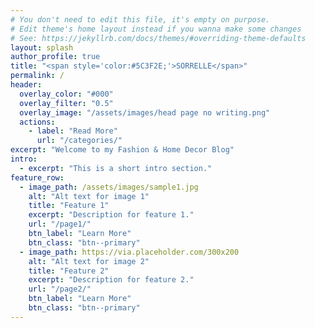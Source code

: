 ```yaml
---
# You don't need to edit this file, it's empty on purpose.
# Edit theme's home layout instead if you wanna make some changes
# See: https://jekyllrb.com/docs/themes/#overriding-theme-defaults
layout: splash
author_profile: true
title: "<span style='color:#5C3F2E;'>SORRELLE</span>"
permalink: /
header:
  overlay_color: "#000"
  overlay_filter: "0.5"
  overlay_image: "/assets/images/head page no writing.png"
  actions:
    - label: "Read More"
      url: "/categories/"
excerpt: "Welcome to my Fashion & Home Decor Blog"
intro:
  - excerpt: "This is a short intro section."
feature_row:
  - image_path: /assets/images/sample1.jpg
    alt: "Alt text for image 1"
    title: "Feature 1"
    excerpt: "Description for feature 1."
    url: "/page1/"
    btn_label: "Learn More"
    btn_class: "btn--primary"
  - image_path: https://via.placeholder.com/300x200
    alt: "Alt text for image 2"
    title: "Feature 2"
    excerpt: "Description for feature 2."
    url: "/page2/"
    btn_label: "Learn More"
    btn_class: "btn--primary"
---
```

